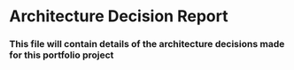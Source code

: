 # Architecture Decision Report

### This file will contain details of the architecture decisions made for this portfolio project
